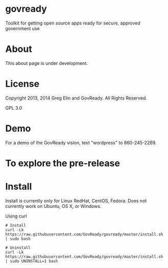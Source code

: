 govready
========

Toolkit for getting open source apps ready for secure, approved government use

# About 
This about page is under development.

# License
Copyright 2013, 2014 Greg Elin and GovReady. All Rights Reserved.

GPL 3.0

# Demo

For a demo of the GovReady vision, text "wordpress" to 860-245-2269.

# To explore the pre-release

# Install

Install is currently only for Linux RedHat, CentOS, Fedora. Does not currently work on Ubuntu, OS X, or Windows.

Using curl
```
# Install
curl -Lk https://raw.githubusercontent.com/GovReady/govready/master/install.sh | sudo bash

# Uninstall
curl -Lk https://raw.githubusercontent.com/GovReady/govready/master/install.sh | sudo UNINSTALL=1 bash

```




